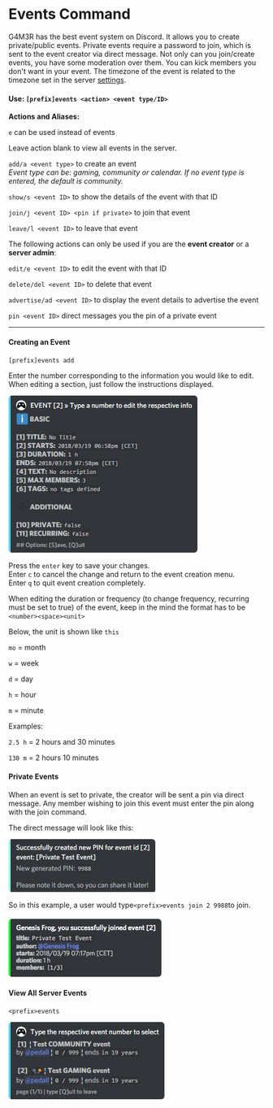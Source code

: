 # Events Command

G4M3R has the best event system on Discord. It allows you to create private/public events. Private events require a password to join, which is sent to the event creator via direct message. Not only can you join/create events, you have some moderation over them. You can kick members you don't want in your event. The timezone of the event is related to the timezone set in the server [settings](/commands/admin/settings.md).

#### Use: `[prefix]events <action> <event type/ID>`

**Actions and Aliases:**

`e` can be used instead of events

Leave action blank to view all events in the server.

`add/a <event type>` to create an event  
_Event type can be: gaming, community or calendar. If no event type is entered, the default is community._

`show/s <event ID>` to show the details of the event with that ID

`join/j <event ID> <pin if private>` to join that event

`leave/l <event ID>` to leave that event

The following actions can only be used if you are the **event creator** or a **server admin**:

`edit/e <event ID>` to edit the event with that ID

`delete/del <event ID>` to delete that event

`advertise/ad <event ID>` to display the event details to advertise the event

`pin <event ID>` direct messages you the pin of a private event

---

#### Creating an Event

`[prefix]events add`

Enter the number corresponding to the information you would like to edit. When editing a section, just follow the instructions displayed.

![](/assets/Ems_EventCreate.png)

Press the `enter` key to save your changes.  
Enter `c` to cancel the change and return to the event creation menu.  
Enter `q` to quit event creation completely.

When editing the duration or frequency \(to change frequency, recurring must be set to true\) of the event, keep in the mind the format has to be `<number><space><unit>`

Below, the unit is shown like `this`

`mo` = month

`w` = week

`d` = day

`h` = hour

`m` = minute

Examples:

`2.5 h` = 2 hours and 30 minutes

`130 m` = 2 hours 10 minutes

#### Private Events

When an event is set to private, the creator will be sent a pin via direct message. Any member wishing to join this event must enter the pin along with the join command.

The direct message will look like this:

![](/assets/Ems_Event-NewPin.png)

So in this example, a user would type`<prefix>events join 2 9988`to join.

#### ![](/assets/Ems_EventJoined.png)

#### View All Server Events

`<prefix>events`

![](/assets/Ems_Eventlist.png)



